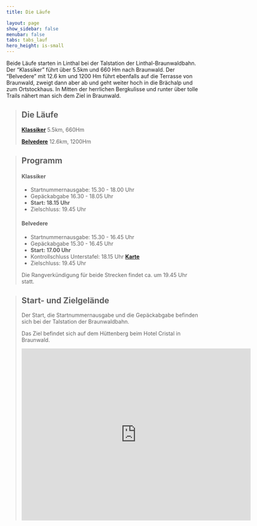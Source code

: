 ```yaml
---
title: Die Läufe

layout: page
show_sidebar: false
menubar: false
tabs: tabs_lauf
hero_height: is-small
---
```


Beide Läufe starten in Linthal bei der Talstation der Linthal-Braunwaldbahn. Der “Klassiker” führt über 5.5km und 660 Hm nach Braunwald. Der “Belvedere” mit 12.6 km und 1200 Hm führt ebenfalls auf die Terrasse von Braunwald, zweigt dann aber ab und geht weiter hoch in die Brächalp und zum Ortstockhaus. In Mitten der herrlichen Bergkulisse und runter über tolle Trails nähert man sich dem Ziel in Braunwald.

> ## Die Läufe
>**[Klassiker](/der_klassiker)**
>5.5km, 660Hm
>
>**[Belvedere](/belvedere)**
>12.6km, 1200Hm



> ## Programm
> #### Klassiker
>- Startnummernausgabe: 15.30 - 18.00 Uhr
>- Gepäckabgabe 16.30 - 18.05 Uhr
>- **Start: 18.15 Uhr**
>- Zielschluss: 19.45 Uhr
>
> #### Belvedere
>- Startnummernausgabe: 15.30 - 16.45 Uhr
>- Gepäckabgabe 15.30 - 16.45 Uhr
>- **Start: 17.00 Uhr**
>- Kontrollschluss Unterstafel: 18.15 Uhr **[Karte](/belvedere)** 
>- Zielschluss: 19.45 Uhr
>
>Die Rangverkündigung für beide Strecken findet ca. um 19.45 Uhr statt.


> ## Start- und Zielgelände
> Der Start, die Startnummernausgabe und die Gepäckabgabe befinden sich bei der Talstation der Braunwaldbahn.
>
> Das Ziel befindet sich auf dem Hüttenberg beim Hotel Cristal in Braunwald.
>
><div class="hero-body" style="margin:0 !important; padding: 0 !important;">
><iframe src='https://map.geo.admin.ch/embed.html?lang=de&topic=ech&bgLayer=ch.swisstopo.pixelkarte-farbe&layers=ch.swisstopo.zeitreihen,ch.bfs.gebaeude_wohnungs_register,ch.bav.haltestellen-oev,ch.swisstopo.swisstlm3d-wanderwege,KML%7C%7Chttps:%2F%2Fpublic.geo.admin.ch%2FIoZL194gTJifnsQOmcdBdg&layers_visibility=false,false,false,false,true&layers_timestamp=18641231,,,,&layers_opacity=1,1,1,0.8,1&E=2719716.92&N=1199774.20&zoom=6' width='600' height='450' frameborder='0' style='border:0'></iframe>
></div>


